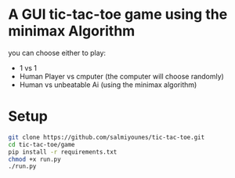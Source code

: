 # A GUI tic-tac-toe game using the minimax Algorithm

you can choose either to play:
+ 1 vs 1
+ Human Player vs cmputer (the computer will choose randomly)
+ Human vs unbeatable Ai (using the minimax algorithm)

# Setup

```bash
git clone https://github.com/salmiyounes/tic-tac-toe.git
cd tic-tac-toe/game
pip install -r requirements.txt
chmod +x run.py
./run.py
```

